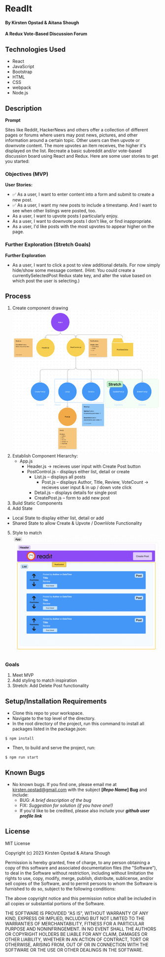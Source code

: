 # ReadIt

#### By Kirsten Opstad & Aitana Shough

#### A Redux Vote-Based Discussion Forum

## Technologies Used

* React
* JavaScript
* Bootstrap
* HTML
* CSS
* webpack
* Node.js

## Description

__Prompt__

Sites like Reddit, HackerNews and others offer a collection of different pages or forums where users may post news, pictures, and other information around a certain topic. Other users can then upvote or downvote content. The more upvotes an item receives, the higher it's displayed on the list. Recreate a basic subreddit and/or vote-based discussion board using React and Redux. Here are some user stories to get you started:

### Objectives (MVP)
__User Stories:__
* ✅ As a user, I want to enter content into a form and submit to create a new post.
* ✅ As a user, I want my new posts to include a timestamp. And I want to see when other listings were posted, too.
* As a user, I want to upvote posts I particularly enjoy.
* As a user, I want to downvote posts I don't like, or find inappropriate.
* As a user, I'd like posts with the most upvotes to appear higher on the page. 

### Further Exploration (Stretch Goals)

__Further Exploration__
* As a user, I want to click a post to view additional details. For now simply hide/show some message content. (Hint: You could create a currentlySelectedPost Redux state key, and alter the value based on which post the user is selecting.)

## Process 
1. Create component drawing 
[![Component Drawing](./src/img/component_diagram.png)](https://www.figma.com/file/60mpb3MWZ7DSwzSeSoDFza/ReadIt?node-id=0%3A1&t=UREQKKZbX4YaWUe9-0)
2. Establish Component Hierarchy:
    * App.js
      * Header.js -> recieves user input with Create Post button
      * PostControl.js - displays either list, detail or create
        * List.js – displays all posts 
          * Post.js – displays Author, Title, Review, VoteCount -> recieves user input & in up / down vote click
        * Detail.js – displays details for single post
        * CreatePost.js – form to add new post
        <!-- Strech Components -->
        <!-- * Edit.js – form to edit item in inventory -->
3. Build Static Components
4. Add State
  * Local State to display either list, detail or add
  * Shared State to allow Create & Upvote / DownVote Functionality
5. Style to match ![inspiration](./src/img/mock_up.png)

<!-- [x] Screenshots

![Screenshots](https://external-content.duckduckgo.com/iu/?u=https%3A%2F%2Ftse1.mm.bing.net%2Fth%3Fid%3DOIP.03bZmDGXaBhBYyxxp3Ls3gHaEA%26pid%3DApi&f=1&ipt=e980d57210242747a51c41421e1f09a6de3b1fdaeaadd297496787bb64e80c88&ipo=images) -->

<!-- [Link to operational site](http://www.kirstenopstad.github.com/<REPOSITORY NAME>) -->

### Goals
1. Meet MVP
2. Add styling to match inspiration 
3. Stretch: Add Delete Post functionality

## Setup/Installation Requirements

* Clone this repo to your workspace.
* Navigate to the top level of the directory.
* In the root directory of the project, run this command to install all packages listed in the package.json:
```
$ npm install
```
* Then, to build and serve the project, run: 
```
$ npm run start
```

## Known Bugs

* No known bugs. If you find one, please email me at kirsten.opstad@gmail.com with the subject **[_Repo Name_] Bug** and include:
  * BUG: _A brief description of the bug_
  * FIX: _Suggestion for solution (if you have one!)_
  * If you'd like to be credited, please also include your **_github user profile link_**

## License

MIT License

Copyright (c) 2023 Kirsten Opstad & Aitana Shough

Permission is hereby granted, free of charge, to any person obtaining a copy of this software and associated documentation files (the "Software"), to deal in the Software without restriction, including without limitation the rights to use, copy, modify, merge, publish, distribute, sublicense, and/or sell copies of the Software, and to permit persons to whom the Software is furnished to do so, subject to the following conditions:

The above copyright notice and this permission notice shall be included in all copies or substantial portions of the Software.

THE SOFTWARE IS PROVIDED "AS IS", WITHOUT WARRANTY OF ANY KIND, EXPRESS OR IMPLIED, INCLUDING BUT NOT LIMITED TO THE WARRANTIES OF MERCHANTABILITY, FITNESS FOR A PARTICULAR PURPOSE AND NONINFRINGEMENT. IN NO EVENT SHALL THE AUTHORS OR COPYRIGHT HOLDERS BE LIABLE FOR ANY CLAIM, DAMAGES OR OTHER LIABILITY, WHETHER IN AN ACTION OF CONTRACT, TORT OR OTHERWISE, ARISING FROM, OUT OF OR IN CONNECTION WITH THE SOFTWARE OR THE USE OR OTHER DEALINGS IN THE SOFTWARE.
